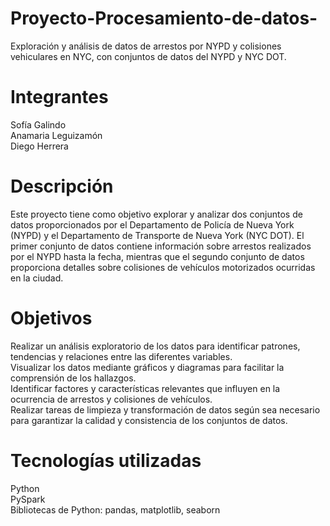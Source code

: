 # Proyecto-Procesamiento-de-datos-
Exploración y análisis de datos de arrestos por NYPD y colisiones vehiculares en NYC, con conjuntos de datos del NYPD y NYC DOT.    
# Integrantes
Sofía Galindo    
Anamaria Leguizamón    
Diego Herrera    
# Descripción    
Este proyecto tiene como objetivo explorar y analizar dos conjuntos de datos proporcionados por el Departamento de Policía de Nueva York (NYPD) y el Departamento de Transporte de Nueva York (NYC DOT). El primer conjunto de datos contiene información sobre arrestos realizados por el NYPD hasta la fecha, mientras que el segundo conjunto de datos proporciona detalles sobre colisiones de vehículos motorizados ocurridas en la ciudad.    
    
# Objetivos     
Realizar un análisis exploratorio de los datos para identificar patrones, tendencias y relaciones entre las diferentes variables.   
Visualizar los datos mediante gráficos y diagramas para facilitar la comprensión de los hallazgos.   
Identificar factores y características relevantes que influyen en la ocurrencia de arrestos y colisiones de vehículos.   
Realizar tareas de limpieza y transformación de datos según sea necesario para garantizar la calidad y consistencia de los conjuntos de datos.   
# Tecnologías utilizadas   
Python   
PySpark   
Bibliotecas de Python: pandas, matplotlib, seaborn   

